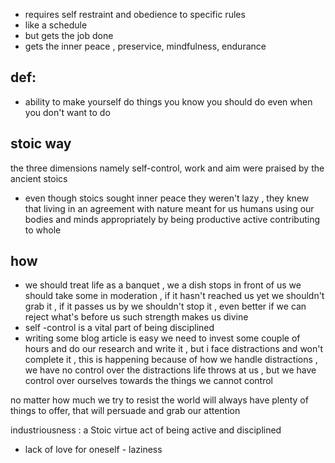 - requires self restraint and obedience to specific rules
- like a schedule
- but gets the job done
- gets the inner peace , preservice, mindfulness, endurance

## def:

- ability to make yourself do things you know you should do even when you don't want to do

## stoic way
the three dimensions namely self-control, work and aim were praised by the ancient stoics 
- even though stoics sought inner peace they weren't lazy , they knew that living in an agreement with nature meant for us humans using our bodies and minds appropriately by being productive active contributing to whole

## how
- we should treat life as a banquet , we a dish stops in front of us we should take some in moderation , if it hasn't reached us yet we shouldn't grab it , if it passes us by we shouldn't stop it , even better if we can reject what's before us such strength makes us divine
- self -control is a vital part of being disciplined 
- writing some blog article is easy we need to invest some couple of hours and do our research and write it , but i face distractions and won't complete it , this is happening because of how we handle distractions , we have no control over the distractions life throws at us , but we have control over ourselves towards the things we cannot control 

no matter how much we try to resist the world will always have plenty of things to offer, that will persuade and grab our attention 

  industriousness : a Stoic virtue
  act of being active and disciplined
- lack of love for oneself - laziness